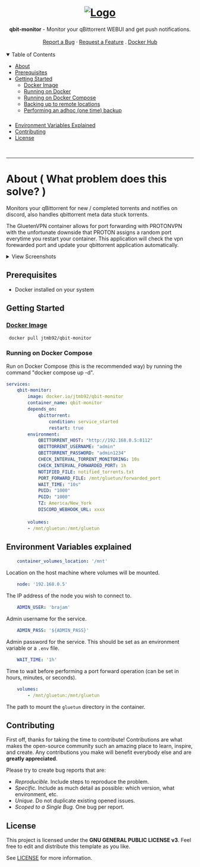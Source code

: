 <h1 align="center">
  <a href="https://github.com/jtmb">
    <img src="https://upload.wikimedia.org/wikipedia/commons/thumb/6/66/New_qBittorrent_Logo.svg/1200px-New_qBittorrent_Logo.svg.png" alt="Logo" width="125" height="125">
  </a>
</h1>

<div align="center">
  <b>qbit-monitor</b> - Monitor your qBittorrent WEBUI and get push notifications.
  <br />
  <br />
  <a href="https://github.com/jtmb/qbit-monitor/issues/new?assignees=&labels=bug&title=bug%3A+">Report a Bug</a>
  ·
  <a href="https://github.com/jtmb/qbit-monitor/issues/new?assignees=&labels=enhancement&template=02_FEATURE_REQUEST.md&title=feat%3A+">Request a Feature</a>
  .
  <a href="https://hub.docker.com/repository/docker/jtmb92/qbit-monitor/general">Docker Hub</a>
</div>
<br>
<details open="open">
<summary>Table of Contents</summary>

- [About](#about)
- [Prerequisites](#prerequisites)
- [Getting Started](#getting-started)
    - [Docker Image](#docker-image)
    - [Running on Docker](#running-on-docker)
    - [Running on Docker Compose](#running-on-docker-compose)
    - [Backing up to remote locations](#backing-up-to-remote-locations)
    - [Performing an adhoc (one time) backup](#performing-an-adhoc-one-time-backup)
    ### 
- [Environment Variables Explained](#environment-variables-explained)
- [Contributing](#contributing)
- [License](#license)

</details>
<br>

---

### <h1>About ( What problem does this solve? )</h1>

Monitors your qBittorrent for new / completed torrents and notifies on discord, also handles qbittorrent meta data stuck torrents.

The GluetenVPN container allows for port forwarding with PROTONVPN with the unfortunate downside that PROTON assigns a random port everytime you restart your container. This application will check the vpn forewarded port and update your qbittorrent application automatically.


<details>
  <summary>View Screenshots</summary>
  <div style="display: flex; gap: 10px; margin-top: 10px;">
    <img src="src/screenshot1.png" alt="Description of first image" style="width: 50%; height: auto; border-radius: 5%;">
    <img src="src/screenshot2.png" alt="Description of second image" style="width: 50%; height: auto; border-radius: 5%;">
  </div>
</details>




## Prerequisites

- Docker installed on your system

### <h2>Getting Started</h2>
### [Docker Image](https://hub.docker.com/r/jtmb92/qbit-monitor)
```docker
 docker pull jtmb92/qbit-monitor
```

### Running on Docker Compose  
Run on Docker Compose (this is the recommended way) by running the command "docker compose up -d".  
```yaml
services:
    qbit-monitor:
        image: docker.io/jtmb92/qbit-monitor
        container_name: qbit-monitor
        depends_on:
            qbittorrent:
                condition: service_started
                restart: true
        environment:
            QBITTORRENT_HOST: "http://192.168.0.5:8112"
            QBITTORRENT_USERNAME: "admin"
            QBITTORRENT_PASSWORD: "admin1234"
            CHECK_INTERVAL_TORRENT_MONITORING: 10s
            CHECK_INTERVAL_FORWARDED_PORT: 1h
            NOTIFIED_FILE: notified_torrents.txt
            PORT_FORWARD_FILE: /mnt/gluetun/forwarded_port
            WAIT_TIME: "10s"
            PUID: "1000"
            PGID: "1000"
            TZ: America/New_York
            DISCORD_WEBHOOK_URL: xxxx

        volumes:
        - /mnt/gluetun:/mnt/gluetun
```

## Environment Variables explained  

```yaml
    container_volumes_location: '/mnt'
```  
Location on the host machine where volumes will be mounted.  
```yaml
    node: '192.168.0.5'
```  
The IP address of the node you wish to connect to.  
```yaml
    ADMIN_USER: 'brajam'
```  
Admin username for the service.  
```yaml
    ADMIN_PASS: '${ADMIN_PASS}'
```  
Admin password for the service. This should be set as an environment variable or a `.env` file.  
```yaml
    WAIT_TIME: '1h'
```  
Time to wait before performing a port forward operation (can be set in hours, minutes, or seconds).  
```yaml
    volumes: 
        - /mnt/gluetun:/mnt/gluetun
```  
The path to mount the `gluetun` directory in the container.  

## Contributing

First off, thanks for taking the time to contribute! Contributions are what makes the open-source community such an amazing place to learn, inspire, and create. Any contributions you make will benefit everybody else and are **greatly appreciated**.

Please try to create bug reports that are:

- _Reproducible._ Include steps to reproduce the problem.
- _Specific._ Include as much detail as possible: which version, what environment, etc.
- _Unique._ Do not duplicate existing opened issues.
- _Scoped to a Single Bug._ One bug per report.

## License

This project is licensed under the **GNU GENERAL PUBLIC LICENSE v3**. Feel free to edit and distribute this template as you like.

See [LICENSE](LICENSE) for more information.